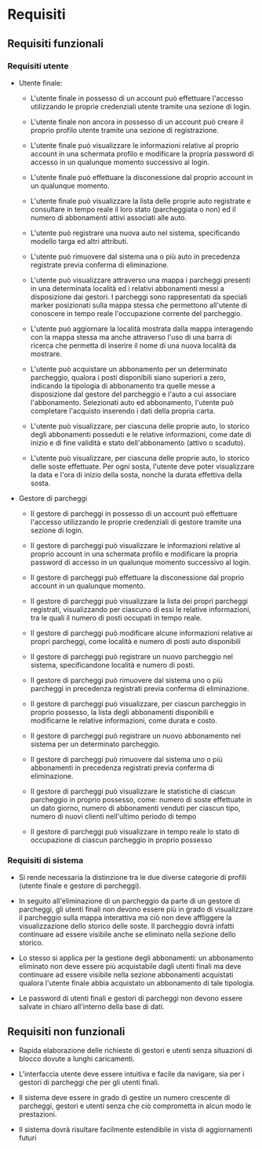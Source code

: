 # Requisiti

## Requisiti funzionali

### Requisiti utente

-   Utente finale:

    -   L'utente finale in possesso di un account può effettuare
        l'accesso utilizzando le proprie credenziali utente tramite una
        sezione di login.

    -   L'utente finale non ancora in possesso di un account può creare
        il proprio profilo utente tramite una sezione di registrazione.

    -   L'utente finale può visualizzare le informazioni relative al
        proprio account in una schermata profilo e modificare la propria
        password di accesso in un qualunque momento successivo al login.

    -   L'utente finale può effettuare la disconessione dal proprio
        account in un qualunque momento.

    -   L'utente finale può visualizzare la lista delle proprie auto
        registrate e consultare in tempo reale il loro stato
        (parcheggiata o non) ed il numero di abbonamenti attivi
        associati alle auto.

    -   L'utente può registrare una nuova auto nel sistema, specificando
        modello targa ed altri attributi.

    -   L'utente può rimuovere dal sistema una o più auto in precedenza
        registrate previa conferma di eliminazione.

    -   L'utente può visualizzare attraverso una mappa i parcheggi
        presenti in una determinata località ed i relativi abbonamenti
        messi a disposizione dai gestori. I parcheggi sono rappresentati
        da speciali marker posizionati sulla mappa stessa che permettono
        all'utente di conoscere in tempo reale l'occupazione corrente
        del parcheggio.

    -   L'utente può aggiornare la località mostrata dalla mappa
        interagendo con la mappa stessa ma anche attraverso l'uso di una
        barra di ricerca che permetta di inserire il nome di una nuova
        località da mostrare.

    -   L'utente può acquistare un abbonamento per un determinato
        parcheggio, qualora i posti disponibili siano superiori a zero,
        indicando la tipologia di abbonamento tra quelle messe a
        disposizione dal gestore del parcheggio e l'auto a cui associare
        l'abbonamento. Selezionati auto ed abbonamento, l'utente può
        completare l'acquisto inserendo i dati della propria carta.

    -   L'utente può visualizzare, per ciascuna delle proprie auto, lo
        storico degli abbonamenti posseduti e le relative informazioni,
        come date di inizio e di fine validità e stato dell'abbonamento
        (attivo o scaduto).

    -   L'utente può visualizzare, per ciascuna delle proprie auto, lo
        storico delle soste effettuate. Per ogni sosta, l'utente deve
        poter visualizzare la data e l'ora di inizio della sosta, nonché
        la durata effettiva della sosta.

-   Gestore di parcheggi

    -   Il gestore di parcheggi in possesso di un account può effettuare
        l'accesso utilizzando le proprie credenziali di gestore tramite
        una sezione di login.

    -   Il gestore di parcheggi può visualizzare le informazioni
        relative al proprio account in una schermata profilo e
        modificare la propria password di accesso in un qualunque
        momento successivo al login.

    -   Il gestore di parcheggi può effettuare la disconessione dal
        proprio account in un qualunque momento.

    -   Il gestore di parcheggi può visualizzare la lista dei propri
        parcheggi registrati, visualizzando per ciascuno di essi le
        relative informazioni, tra le quali il numero di posti occupati
        in tempo reale.

    -   Il gestore di parcheggi può modificare alcune informazioni
        relative ai propri parcheggi, come località e numero di posti
        auto disponibili

    -   Il gestore di parcheggi può registrare un nuovo parcheggio nel
        sistema, specificandone località e numero di posti.

    -   Il gestore di parcheggi può rimuovere dal sistema uno o più
        parcheggi in precedenza registrati previa conferma di
        eliminazione.

    -   Il gestore di parcheggi può visualizzare, per ciascun parcheggio
        in proprio possesso, la lista degli abbonamenti disponibili e
        modificarne le relative informazioni, come durata e costo.

    -   Il gestore di parcheggi può registrare un nuovo abbonamento nel
        sistema per un determinato parcheggio.

    -   Il gestore di parcheggi può rimuovere dal sistema uno o più
        abbonamenti in precedenza registrati previa conferma di
        eliminazione.

    -   Il gestore di parcheggi può visualizzare le statistiche di
        ciascun parcheggio in proprio possesso, come: numero di soste
        effettuate in un dato giorno, numero di abbonamenti venduti per
        ciascun tipo, numero di nuovi clienti nell'ultimo periodo di
        tempo

    -   Il gestore di parcheggi può visualizzare in tempo reale lo stato
        di occupazione di ciascun parcheggio in proprio possesso

### Requisiti di sistema

-   Si rende necessaria la distinzione tra le due diverse categorie di
    profili (utente finale e gestore di parcheggi).

-   In seguito all'eliminazione di un parcheggio da parte di un gestore
    di parcheggi, gli utenti finali non devono essere più in grado di
    visualizzare il parcheggio sulla mappa interattiva ma ciò non deve
    affliggere la visualizzazione dello storico delle soste. Il
    parcheggio dovrà infatti continuare ad essere visibile anche se
    eliminato nella sezione dello storico.

-   Lo stesso si applica per la gestione degli abbonamenti: un
    abbonamento eliminato non deve essere più acquistabile dagli utenti
    finali ma deve continuare ad essere visibile nella sezione
    abbonamenti acquistati qualora l'utente finale abbia acquistato un
    abbonamento di tale tipologia.

-   Le password di utenti finali e gestori di parcheggi non devono
    essere salvate in chiaro all'interno della base di dati.

## Requisiti non funzionali

-   Rapida elaborazione delle richieste di gestori e utenti senza
    situazioni di blocco dovute a lunghi caricamenti.

-   L'interfaccia utente deve essere intuitiva e facile da navigare, sia
    per i gestori di parcheggi che per gli utenti finali.

-   Il sistema deve essere in grado di gestire un numero crescente di
    parcheggi, gestori e utenti senza che ciò comprometta in alcun modo
    le prestazioni.

-   Il sistema dovrà risultare facilmente estendibile in vista di
    aggiornamenti futuri
